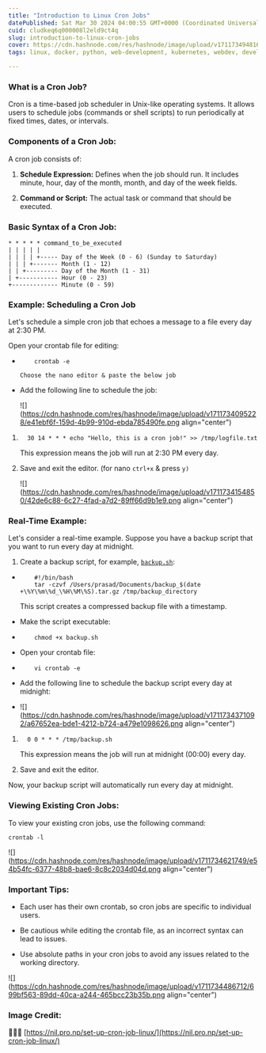```yaml
---
title: "Introduction to Linux Cron Jobs"
datePublished: Sat Mar 30 2024 04:00:55 GMT+0000 (Coordinated Universal Time)
cuid: cludkeq6q000008l2eld9ct4q
slug: introduction-to-linux-cron-jobs
cover: https://cdn.hashnode.com/res/hashnode/image/upload/v1711734948161/323a36d0-e42a-4eff-9122-968bdf83ab8e.jpeg
tags: linux, docker, python, web-development, kubernetes, webdev, developer, devops, frontend-development, linux-for-beginners, shell-script, devops-articles, 90daysofdevops, trainwithshubham

---
```


### What is a Cron Job?

Cron is a time-based job scheduler in Unix-like operating systems. It allows users to schedule jobs (commands or shell scripts) to run periodically at fixed times, dates, or intervals.

### Components of a Cron Job:

A cron job consists of:

1. **Schedule Expression:** Defines when the job should run. It includes minute, hour, day of the month, month, and day of the week fields.
    
2. **Command or Script:** The actual task or command that should be executed.
    

### Basic Syntax of a Cron Job:

```plaintext
* * * * * command_to_be_executed
| | | | |
| | | | +----- Day of the Week (0 - 6) (Sunday to Saturday)
| | | +------- Month (1 - 12)
| | +--------- Day of the Month (1 - 31)
| +----------- Hour (0 - 23)
+------------- Minute (0 - 59)
```

### Example: Scheduling a Cron Job

Let's schedule a simple cron job that echoes a message to a file every day at 2:30 PM.

Open your crontab file for editing:

* ```plaintext
      crontab -e
    ```
    
    `Choose the nano editor & paste the below job`
    
* Add the following line to schedule the job:
    
    ![](https://cdn.hashnode.com/res/hashnode/image/upload/v1711734095228/e41ebf6f-159d-4b99-910d-ebda785490fe.png align="center")
    

1. ```plaintext
     30 14 * * * echo "Hello, this is a cron job!" >> /tmp/logfile.txt
    ```
    
    This expression means the job will run at 2:30 PM every day.
    
2. Save and exit the editor. (for nano `ctrl+x` & press `y)`
    
    ![](https://cdn.hashnode.com/res/hashnode/image/upload/v1711734154850/42de6c88-6c27-4fad-a7d2-89ff66d9b1e9.png align="center")
    

### Real-Time Example:

Let's consider a real-time example. Suppose you have a backup script that you want to run every day at midnight.

1. Create a backup script, for example, [`backup.sh`](http://backup.sh):
    

* ```plaintext
      #!/bin/bash
      tar -czvf /Users/prasad/Documents/backup_$(date +\%Y\%m\%d_\%H\%M\%S).tar.gz /tmp/backup_directory
    ```
    
    This script creates a compressed backup file with a timestamp.
    
* Make the script executable:
    
* ```plaintext
      chmod +x backup.sh
    ```
    
* Open your crontab file:
    
* ```plaintext
      vi crontab -e
    ```
    
* Add the following line to schedule the backup script every day at midnight:
    
* ![](https://cdn.hashnode.com/res/hashnode/image/upload/v1711734371092/a67652ea-bde1-4212-b724-a479e1098626.png align="center")
    

1. ```plaintext
     0 0 * * * /tmp/backup.sh
    ```
    
    This expression means the job will run at midnight (00:00) every day.
    
2. Save and exit the editor.
    

Now, your backup script will automatically run every day at midnight.

### Viewing Existing Cron Jobs:

To view your existing cron jobs, use the following command:

```plaintext
crontab -l
```

![](https://cdn.hashnode.com/res/hashnode/image/upload/v1711734621749/e54b54fc-6377-48b8-bae6-8c8c2034d04d.png align="center")

### Important Tips:

* Each user has their own crontab, so cron jobs are specific to individual users.
    
* Be cautious while editing the crontab file, as an incorrect syntax can lead to issues.
    
* Use absolute paths in your cron jobs to avoid any issues related to the working directory.
    

![](https://cdn.hashnode.com/res/hashnode/image/upload/v1711734486712/699bf563-89dd-40ca-a244-465bcc23b35b.png align="center")

### Image Credit:

👨🏻‍💻 [https://nil.pro.np/set-up-cron-job-linux/](https://nil.pro.np/set-up-cron-job-linux/)